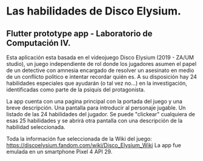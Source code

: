 # Las habilidades de Disco Elysium.
## Flutter prototype app - Laboratorio de Computación IV. 

Esta aplicación esta basada en el videojuego Disco Elysium (2019 - ZA/UM studio), un juego independiente de rol donde los jugadores asumen el papel de un detective con amnesia encargado de resolver un asesinato en medio de un conflicto politico e intentar recordar quién es. A su disposición hay 24 habilidades especiales que ayudarán (o tal vez no...) en la investigación, identificadas como parte de la psiquis del protagonista. 

La app cuenta con una pagina principal con la portada del juego y una breve descripción. 
Una pantalla para introducir al personaje jugable. 
Un listado de las 24 habilidades del jugador.
Se puede "clickear" cualquiera de esas 25 habilidades y se abrirá otra pantalla con una descripción de la habilidad seleccionada. 

Toda la información fue seleccionada de la Wiki del juego: https://discoelysium.fandom.com/wiki/Disco_Elysium_Wiki
La app fue emulada en un smartphone Pixel 4 API 29.
